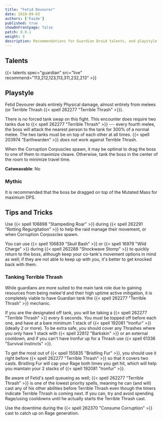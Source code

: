 ```yaml
---
title: "Fetid Devourer"
date: 2018-09-03
authors: ['Faide']
published: true
showOnFrontpage: false
patch: 8.0.1
weight: 4
description: Recommendations for Guardian Druid talents, and playstyle, and tips and tricks for Fetid Devourer in Uldir, on Normal/Heroic and Mythic difficulties.
---
```


## Talents

{{< talents spec="guardian" src="live" recommend="113,212,123,113,311,232,213" >}}

## Playstyle

Fetid Devourer deals entirely Physical damage, almost entirely from melees (or Terrible Thrash {{< spell 262277 "Terrible Thrash" >}}).

There is no forced tank swap on this fight. This encounter does require two tanks due to {{< spell 262277 "Terrible Thrash" >}} --- every fourth melee, the boss will attack the nearest person to the tank for 300% of a normal melee. The two tanks must be on top of each other at all times. {{< spell 203974 "Earthwarden" >}} *does not* work against Terrible Thrash.

When the Corruption Corpuscles spawn, it may be optimal to drag the boss to one of them to maximize cleave. Otherwise, tank the boss in the center of the room to minimize travel time.

**Catweavable**: No

### Mythic

It is recommended that the boss be dragged on top of the Mutated Mass for maximum DPS.

## Tips and Tricks

Use {{< spell 106898 "Stampeding Roar" >}} during {{< spell 262291 "Rotting Regurgitation" >}} to help the raid manage their movement, or when Corruption Corpuscles spawn.

You can use {{< spell 106839 "Skull Bash" >}} or {{< spell 16979 "Wild Charge" >}} during {{< spell 262288 "Shockwave Stomp" >}} to quickly return to the boss, although keep your co-tank's movement options in mind as well; if they are not able to keep up with you, it's better to get knocked back with them.
### Tanking Terrible Thrash

While guardians are more suited to the main tank role due to gaining resources from being melee'd and their high uptime active mitigation, it is completely viable to have Guardian tank the {{< spell 262277 "Terrible Thrash" >}} mechanic.

If you are the designated off tank, you will be taking a {{< spell 262277 "Terrible Thrash" >}} every 6 seconds. You *must* be topped off before each one, and have at a bare minimum 1 stack of {{< spell 192081 "Ironfur" >}} (ideally 2 or more). To be extra safe, you should cover any Thrashes where you only have 1 stack with {{< spell 22812 "Barkskin" >}} or an external cooldown, and if you can't have Ironfur up for a Thrash use {{< spell 61336 "Survival Instincts" >}}. 

To get the most out of {{< spell 155835 "Bristling Fur" >}}, you should use it right before {{< spell 262277 "Terrible Thrash" >}} so that it covers two casts. Bristling Fur will cap your Rage both times you get hit, which will help you maintain your 2 stacks of {{< spell 192081 "Ironfur" >}}. 

Be aware of Fetid's spell queueing as well; {{< spell 262277 "Terrible Thrash" >}} is one of the lowest priority spells, meaning he can (and will) cast any of his other abilities before Terrible Thrash even though the timers indicate Terrible Thrash is coming next. If you can, try and avoid spending Rage/using cooldowns until he actually starts the Terrible Thrash cast.

Use the downtime during the {{< spell 262370 "Consume Corruption" >}} cast to catch up on Rage generation.

